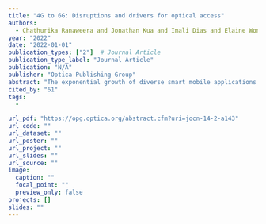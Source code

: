 ```yaml
---
title: "4G to 6G: Disruptions and drivers for optical access"
authors:
  - Chathurika Ranaweera and Jonathan Kua and Imali Dias and Elaine Wong and Christina Lim and Ampalavanapillai Nirmalathas
year: "2022"
date: "2022-01-01"
publication_types: ["2"]  # Journal Article
publication_type_label: "Journal Article"
publication: "N/A"
publisher: "Optica Publishing Group"
abstract: "The exponential growth of diverse smart mobile applications such as smart monitoring, holograms, and autonomous vehicles are driving mobile technologies toward a more intelligent and software-defined communication system. This growing demand has led to the next giant leap in next-generation wireless communication technology, i.e., sixth-generation (6G) mobile technology, which anticipates providing 1 Tbps data rates and ultralow latency over ubiquitous 3D coverage areas. However, the transport network, which connects hundreds of thousands of cell sites and the network core to enable intelligence, virtualization, and other key features of 6G, has not advanced enough to cater the dense cell deployment expected in future 6G networks. Because many aspects of 6G remain undefined, this provides us with the opportunity to take optical transport networks into design consideration to realize the benefits that 6G has to offer. To this end, in this paper, we present a comprehensive view on the role of optical access networks in supporting fourth-generation (4G), fifth-generation (5G), and beyond wireless technologies. In particular, we discuss design and deployment strategies and their challenges when using optical access as a transport solution during the evolution of wireless access technologies. For this purpose, we first identify how an optical access network is used to support high-capacity transport networks in 4G, followed by the challenges that 5G brought into optical transport networks and its diverse solutions. We conclude the paper by providing insights into how an optical transport network can be designed to support 6G."
cited_by: "61"
tags:
  - 

url_pdf: "https://opg.optica.org/abstract.cfm?uri=jocn-14-2-a143"
url_code: ""
url_dataset: ""
url_poster: ""
url_project: ""
url_slides: ""
url_source: ""
image:
  caption: ""
  focal_point: ""
  preview_only: false
projects: []
slides: ""
---
```

